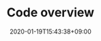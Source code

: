 ---
title: "Code overview"
date: 2020-01-19T15:43:38+09:00
description: My portfolio, repos, works overview page
enableBio: false
---